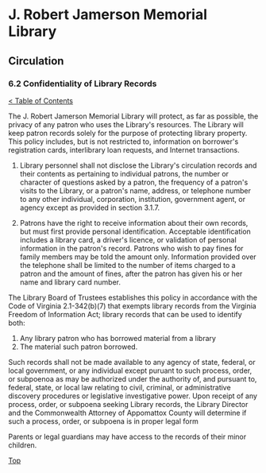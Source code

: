 [0]: ../README.md
[6.2]: confidentiality-of-library-records.md

# J. Robert Jamerson Memorial Library
## Circulation
### 6.2 Confidentiality of Library Records
[< Table of Contents][0]

The J. Robert Jamerson Memorial Library will protect, as far as possible, the privacy of any patron who uses the Library's resources. The Library will keep patron records solely for the purpose of protecting library property. This policy includes, but is not restricted to, information on borrower's registration cards, interlibrary loan requests, and Internet transactions.

1. Library personnel shall not disclose the Library's circulation records and their contents as pertaining to individual patrons, the number or character of questions asked by a patron, the frequency of a patron's visits to the Library, or a patron's name, address, or telephone number to any other individual, corporation, institution, government agent, or agency except as provided in section 3.1.7.

2. Patrons have the right to receive information about their own records, but must first provide personal identification. Acceptable identification includes a library card, a driver's licence, or validation of personal information in the patron's record. Patrons who wish to pay fines for family members may be told the amount only. Information provided over the telephone shall be limited to the number of items charged to a patron and the amount of fines, after the patron has given his or her name and library card number.

The Library Board of Trustees establishes this policy in accordance with the Code of Virginia 2.1-342(b)(7) that exempts library records from the Virginia Freedom of Information Act; library records that can be used to identify both:

1. Any library patron who has borrowed material from a library
2. The material such patron borrowed.

Such records shall not be made available to any agency of state, federal, or local government, or any individual except puruant to such process, order, or subpoenoa as may be authorized under the authority of, and pursuant to, federal, state, or local law relating to civil, criminal, or administrative discovery procedures or legislative investigative power. Upon receipt of any process, order, or subpoena seeking Library records, the Library Director and the Commonwealth Attorney of Appomattox County will determine if such a process, order, or subpoena is in proper legal form

Parents or legal guardians may have access to the records of their minor children.

[Top][6.2]